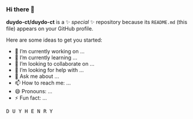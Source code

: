 ### Hi there 👋

**duydo-ct/duydo-ct** is a ✨ _special_ ✨ repository because its `README.md` (this file) appears on your GitHub profile.

Here are some ideas to get you started:

- 🔭 I’m currently working on ...
- 🌱 I’m currently learning ...
- 👯 I’m looking to collaborate on ...
- 🤔 I’m looking for help with ...
- 💬 Ask me about ...
- 📫 How to reach me: ...
- 😄 Pronouns: ...
- ⚡ Fun fact: ...

<kbd> D </kbd>
<kbd> U </kbd>
<kbd> Y </kbd>
<kbd> H </kbd>
<kbd> E </kbd>
<kbd> N </kbd>
<kbd> R </kbd>
<kbd> Y </kbd>
